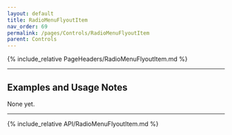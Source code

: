 ```yaml
---
layout: default
title: RadioMenuFlyoutItem
nav_order: 69
permalink: /pages/Controls/RadioMenuFlyoutItem
parent: Controls
---
```


{% include_relative PageHeaders/RadioMenuFlyoutItem.md %}

<!-- Custom content & examples start here -->

<hr />

## Examples and Usage Notes

None yet.

<!-- End custom content & examples -->

<hr />

{% include_relative API/RadioMenuFlyoutItem.md %}
